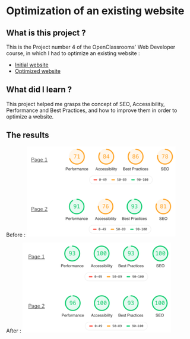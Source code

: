 # Optimization of an existing website

## What is this project ?

This is the Project number 4 of the OpenClassrooms' Web Developer course, in which I had to optimize an existing website :
- [Initial website](https://marieparet.github.io/chouette-initial/)
- [Optimized website](https://marieparet.github.io/la-chouette-agence/)

## What did I learn ?

This project helped me grasps the concept of SEO, Accessibility, Performance and Best Practices, and how to improve them in order to optimize a website.

## The results 

Before :
<img src="img/before_results.png" alt="Résultats lighthouse du site initial" width="400" />

After :
<img src="img/after_results.png" alt="Résultats lighthouse du site optimisé" width="400" />